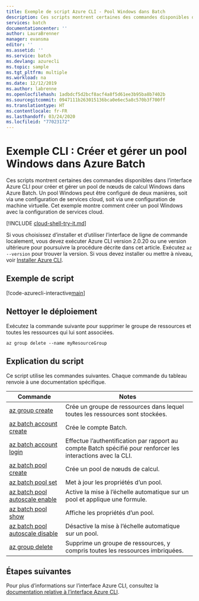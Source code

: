 ```yaml
---
title: Exemple de script Azure CLI - Pool Windows dans Batch
description: Ces scripts montrent certaines des commandes disponibles dans l’interface Azure CLI pour créer et gérer un pool de nœuds de calcul Windows dans Azure Batch.
services: batch
documentationcenter: ''
author: LauraBrenner
manager: evansma
editor: ''
ms.assetid: ''
ms.service: batch
ms.devlang: azurecli
ms.topic: sample
ms.tgt_pltfrm: multiple
ms.workload: na
ms.date: 12/12/2019
ms.author: labrenne
ms.openlocfilehash: 1adbdcf5d2bcf8acf4a8f5d61ee3b95ba8b7402b
ms.sourcegitcommit: 0947111b263015136bca0e6ec5a8c570b3f700ff
ms.translationtype: HT
ms.contentlocale: fr-FR
ms.lasthandoff: 03/24/2020
ms.locfileid: "77023172"
---
```

# <a name="cli-example-create-and-manage-a-windows-pool-in-azure-batch"></a>Exemple CLI : Créer et gérer un pool Windows dans Azure Batch

Ces scripts montrent certaines des commandes disponibles dans l’interface Azure CLI pour créer et gérer un pool de nœuds de calcul Windows dans Azure Batch. Un pool Windows peut être configuré de deux manières, soit via une configuration de services cloud, soit via une configuration de machine virtuelle. Cet exemple montre comment créer un pool Windows avec la configuration de services cloud.

[!INCLUDE [cloud-shell-try-it.md](../../../includes/cloud-shell-try-it.md)]

Si vous choisissez d’installer et d’utiliser l’interface de ligne de commande localement, vous devez exécuter Azure CLI version 2.0.20 ou une version ultérieure pour poursuivre la procédure décrite dans cet article. Exécutez `az --version` pour trouver la version. Si vous devez installer ou mettre à niveau, voir [Installer Azure CLI](/cli/azure/install-azure-cli). 

## <a name="example-script"></a>Exemple de script

[!code-azurecli-interactive[main](../../../cli_scripts/batch/manage-pool/manage-pool-windows.sh "Manage Windows Cloud Services Pool")]

## <a name="clean-up-deployment"></a>Nettoyer le déploiement

Exécutez la commande suivante pour supprimer le groupe de ressources et toutes les ressources qui lui sont associées.

```azurecli-interactive
az group delete --name myResourceGroup
```

## <a name="script-explanation"></a>Explication du script

Ce script utilise les commandes suivantes. Chaque commande du tableau renvoie à une documentation spécifique.

| Commande | Notes |
|---|---|
| [az group create](/cli/azure/group#az-group-create) | Crée un groupe de ressources dans lequel toutes les ressources sont stockées. |
| [az batch account create](/cli/azure/batch/account#az-batch-account-create) | Crée le compte Batch. |
| [az batch account login](https://docs.microsoft.com/cli/azure/batch/account#az-batch-account-login) | Effectue l’authentification par rapport au compte Batch spécifié pour renforcer les interactions avec la CLI. |
| [az batch pool create](https://docs.microsoft.com/cli/azure/batch/pool#az-batch-pool-create) | Crée un pool de nœuds de calcul.  |
| [az batch pool set](https://docs.microsoft.com/cli/azure/batch/pool#az-batch-pool-set) | Met à jour les propriétés d’un pool.  |
| [az batch pool autoscale enable](https://docs.microsoft.com/cli/azure/batch/pool/autoscale#az-batch-pool-autoscale-enable) | Active la mise à l’échelle automatique sur un pool et applique une formule.  |
| [az batch pool show](https://docs.microsoft.com/cli/azure/batch/pool#az-batch-pool-show) | Affiche les propriétés d’un pool.  |
| [az batch pool autoscale disable](https://docs.microsoft.com/cli/azure/batch/pool/autoscale#az-batch-pool-autoscale-disable) | Désactive la mise à l’échelle automatique sur un pool. |
| [az group delete](/cli/azure/group#az-group-delete) | Supprime un groupe de ressources, y compris toutes les ressources imbriquées. |


## <a name="next-steps"></a>Étapes suivantes

Pour plus d’informations sur l’interface Azure CLI, consultez la [documentation relative à l’interface Azure CLI](https://docs.microsoft.com/cli/azure).
